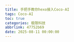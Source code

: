 ```yaml
---
title: 手把手教你hexo接入Coco-AI
tags: Coco-AI
toc: true
categories: 极限科技
abbrlink: 47752b69
date: 2025-08-11 00:00:00
---
```

